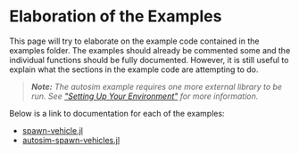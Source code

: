 # Elaboration of the Examples

This page will try to elaborate on the example code contained in the examples
folder. The examples should already be commented some and the individual
functions should be fully documented. However, it is still useful to explain
what the sections in the example code are attempting to do.

> ***Note:** The autosim example requires one more external library to be run.
  See ["Setting Up Your Environment"](../Setup.md#setting-up-your-environment)
  for more information.*

Below is a link to documentation for each of the examples:

- [spawn-vehicle.jl](spawn-vehicle.md#Example-spawn-vehicle.jl)
- [autosim-spawn-vehicles.jl](autosim-spawn-vehicles.md#Example-autosim-spawn-vehicles.jl)